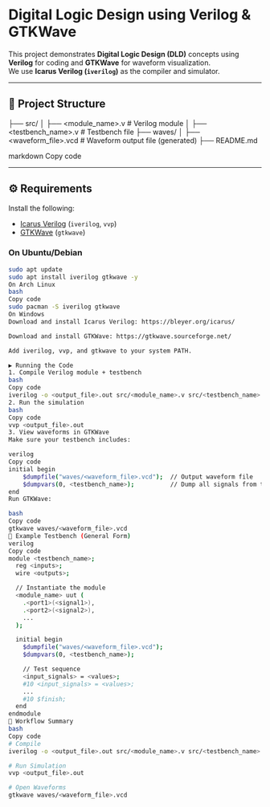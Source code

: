 # Digital Logic Design using Verilog & GTKWave

This project demonstrates **Digital Logic Design (DLD)** concepts using **Verilog** for coding and **GTKWave** for waveform visualization.  
We use **Icarus Verilog (`iverilog`)** as the compiler and simulator.

---

## 📂 Project Structure
├── src/
│ ├── <module_name>.v # Verilog module
│ ├── <testbench_name>.v # Testbench file
├── waves/
│ ├── <waveform_file>.vcd # Waveform output file (generated)
├── README.md

markdown
Copy code

---

## ⚙️ Requirements
Install the following:

- [Icarus Verilog](http://iverilog.icarus.com/) (`iverilog`, `vvp`)
- [GTKWave](http://gtkwave.sourceforge.net/) (`gtkwave`)

### On **Ubuntu/Debian**
```bash
sudo apt update
sudo apt install iverilog gtkwave -y
On Arch Linux
bash
Copy code
sudo pacman -S iverilog gtkwave
On Windows
Download and install Icarus Verilog: https://bleyer.org/icarus/

Download and install GTKWave: https://gtkwave.sourceforge.net/

Add iverilog, vvp, and gtkwave to your system PATH.

▶️ Running the Code
1. Compile Verilog module + testbench
bash
Copy code
iverilog -o <output_file>.out src/<module_name>.v src/<testbench_name>.v
2. Run the simulation
bash
Copy code
vvp <output_file>.out
3. View waveforms in GTKWave
Make sure your testbench includes:

verilog
Copy code
initial begin
    $dumpfile("waves/<waveform_file>.vcd");  // Output waveform file
    $dumpvars(0, <testbench_name>);          // Dump all signals from testbench
end
Run GTKWave:

bash
Copy code
gtkwave waves/<waveform_file>.vcd
📝 Example Testbench (General Form)
verilog
Copy code
module <testbench_name>;
  reg <inputs>;
  wire <outputs>;

  // Instantiate the module
  <module_name> uut (
    .<port1>(<signal1>),
    .<port2>(<signal2>),
    ...
  );

  initial begin
    $dumpfile("waves/<waveform_file>.vcd");
    $dumpvars(0, <testbench_name>);

    // Test sequence
    <input_signals> = <values>;
    #10 <input_signals> = <values>;
    ...
    #10 $finish;
  end
endmodule
🎯 Workflow Summary
bash
Copy code
# Compile
iverilog -o <output_file>.out src/<module_name>.v src/<testbench_name>.v

# Run Simulation
vvp <output_file>.out

# Open Waveforms
gtkwave waves/<waveform_file>.vcd